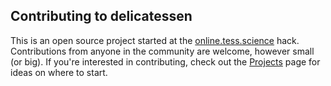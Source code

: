## Contributing to delicatessen

This is an open source project started at the [online.tess.science](https://online.tess.science/) hack. 
Contributions from anyone in the community are welcome, however small (or big). If you're interested
in contributing, check out the [Projects](https://github.com/adrn/delicatessen/projects/1) page
for ideas on where to start.
